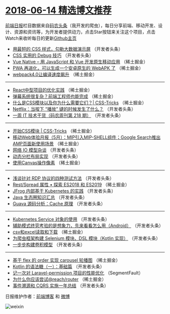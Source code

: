 # [2018-06-14 精选博文推荐](http://hao.caibaojian.com/date/2018/06/14)

[前端日报](http://caibaojian.com/c/news)栏目数据来自[码农头条](http://hao.caibaojian.com/)（我开发的爬虫），每日分享前端、移动开发、设计、资源和资讯等，为开发者提供动力，点击Star按钮来关注这个项目，点击Watch来收听每日的更新[Github主页](https://github.com/kujian/frontendDaily)
* [用最短的 CSS 样式，勾勒大数据演示屏](http://hao.caibaojian.com/77510.html) （开发者头条）
* [CSS 实用的 Debug 技巧](http://hao.caibaojian.com/77519.html) （开发者头条）
* [Vue Native &#8211; 用 JavaScript 和 Vue 开发原生移动应用](http://hao.caibaojian.com/77484.html) （稀土掘金）
* [PWA 再进化，可以生成一个安卓原生的 WebAPK 了](http://hao.caibaojian.com/77485.html) （稀土掘金）
* [webpack4.0让编译速度飙升](http://hao.caibaojian.com/77489.html) （稀土掘金）

***
* [React中型项目的优化实践](http://hao.caibaojian.com/77491.html) （稀土掘金）
* [弹幕系统很复杂？前端工程师也能完成](http://hao.caibaojian.com/77492.html) （稀土掘金）
* [什么是CSS模块以及你为什么需要它们？| CSS-Tricks](http://hao.caibaojian.com/77483.html) （稀土掘金）
* [Netflix：当按下 “播放” 键的时候发生了什么？](http://hao.caibaojian.com/77526.html) （开发者头条）
* [一周 IT 技术干货（码农周刊第 218 期）](http://hao.caibaojian.com/77507.html) （开发者头条）

***
* [开始CSS模块 | CSS-Tricks](http://hao.caibaojian.com/77482.html) （稀土掘金）
* [移动Web体验月报（5月）：MIP引入MIP-SHELL组件；Google Search推出AMP页面新使用场景](http://hao.caibaojian.com/77478.html) （稀土掘金）
* [网络 IO 模型杂谈](http://hao.caibaojian.com/77523.html) （开发者头条）
* [动态分栏布局实现](http://hao.caibaojian.com/77516.html) （开发者头条）
* [使用Canvas操作像素](http://hao.caibaojian.com/77480.html) （稀土掘金）

***
* [浅谈针对 RDP 协议的四种测试方法](http://hao.caibaojian.com/77517.html) （开发者头条）
* [Rest/Spread 属性 • 探索 ES2018 和 ES2019](http://hao.caibaojian.com/77481.html) （稀土掘金）
* [JFrog 内部基于 Kubernetes 的实践](http://hao.caibaojian.com/77518.html) （开发者头条）
* [Java 生态圈知识汇总](http://hao.caibaojian.com/77506.html) （开发者头条）
* [Guava 源码分析：Cache 原理](http://hao.caibaojian.com/77509.html) （开发者头条）

***
* [Kubernetes Service 对象的使用](http://hao.caibaojian.com/77520.html) （开发者头条）
* [辅助模式终究考验的是想象力，先来看看怎么用（Android）](http://hao.caibaojian.com/77521.html) （开发者头条）
* [csv和excel读取和下载](http://hao.caibaojian.com/77486.html) （稀土掘金）
* [为爬虫框架构建 Selenium 模块、DSL 模块（Kotlin 实现）](http://hao.caibaojian.com/77511.html) （开发者头条）
* [一步步构建卷积模型](http://hao.caibaojian.com/77522.html) （开发者头条）

***
* [基于 flex 的 order 实现 carousel 轮播图](http://hao.caibaojian.com/77487.html) （稀土掘金）
* [Kotlin 的语法糖（一）：基础篇](http://hao.caibaojian.com/77512.html) （开发者头条）
* [记一次对 Laravel-permission 项目的性能优化](http://hao.caibaojian.com/77476.html) （SegmentFault）
* [为什么你应该尝试@reach/router](http://hao.caibaojian.com/77488.html) （稀土掘金）
* [事件溯源和 CQRS 实施一年总结](http://hao.caibaojian.com/77513.html) （开发者头条）

日报维护作者：[前端博客](http://caibaojian.com/) 和 [微博](http://caibaojian.com/go/weibo)

![weixin](https://user-images.githubusercontent.com/3055447/38468989-651132ac-3b80-11e8-8e6b-15122322a9d7.png)
